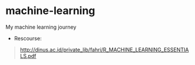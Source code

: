 # machine-learning
My machine learning journey
* Rescourse:  
>http://dinus.ac.id/private_lib/fahri/R_MACHINE_LEARNING_ESSENTIALS.pdf
